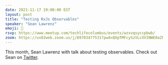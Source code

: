 ```yaml
---
date: 2021-11-17 19:00:00 EST
layout: post
title: "Testing RxJs Observables"
speaker: "Sean Lawrenz"
emoji: 🎤
rsvp: https://www.meetup.com/techlifecolumbus/events/wzxvqsyccpbwb/
zoom: https://us02web.zoom.us/j/89703477531?pwd=QXpTMFcySzVLcXVINWE0a2NsTmR4QT09
---
```


This month, Sean Lawrenz with talk about testing observables. Check out Sean on [Twitter](https://twitter.com/Seanlaw27).
